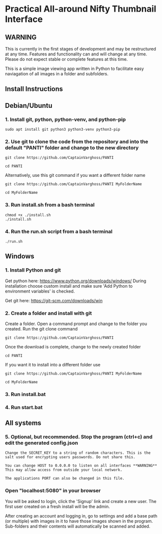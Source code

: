 # Practical All-around Nifty Thumbnail Interface

## WARNING

This is currently in the first stages of development and may be restructured at any time. Features and functionality can and will change at any time. Please do not expect stable or complete features at this time.

This is a simple image viewing app written in Python to facilitate easy naviagation of all images in a folder and subfolders.

## Install Instructions

## Debian/Ubuntu

### 1. Install git, python, python-venv, and python-pip

    sudo apt install git python3 python3-venv python3-pip

### 2. Use git to clone the code from the repository and into the default "PANTI" folder and change to the new directory

    git clone https://github.com/CaptainVarghoss/PANTI

    cd PANTI

Alternatively, use this git command if you want a different folder name

    git clone https://github.com/CaptainVarghoss/PANTI MyFolderName

    cd MyFolderName

### 3. Run install.sh from a bash terminal

    chmod +x ./install.sh
    ./install.sh

### 4. Run the run.sh script from a bash terminal

    ./run.sh

## Windows

### 1. Install Python and git

Get python here: <https://www.python.org/downloads/windows/>
During installation choose custom install and make sure 'Add Python to environment variables' is checked.

Get git here: <https://git-scm.com/downloads/win>

### 2. Create a folder and install with git

Create a folder.
Open a command prompt and change to the folder you created.
Run the git clone command

    git clone https://github.com/CaptainVarghoss/PANTI

Once the download is complete, change to the newly created folder

    cd PANTI

If you want it to install into a different folder use

    git clone https://github.com/CaptainVarghoss/PANTI MyFolderName

    cd MyFolderName

### 3. Run install.bat

### 4. Run start.bat



## All systems

### 5. Optional, but recommended. Stop the program (ctrl+c) and edit the generated config.json

    Change the SECRET_KEY to a string of random characters. This is the salt used for encrypting users passwords. Do not share this.

    You can change HOST to 0.0.0.0 to listen on all interfaces **WARNING** This may allow access from outside your local network.

    The applications PORT can also be changed in this file.

### Open "localhost:5080" in your browser

You will be asked to login, click the 'Signup' link and create a new user. The first user created on a fresh install will be the admin.

After creating an account and logging in, go to settings and add a base path (or multiple) with images in it to have those images shown in the program. Sub-folders and their contents will automatically be scanned and added.
